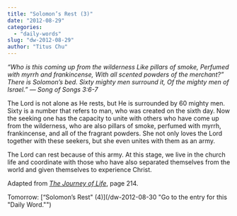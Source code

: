 ```yaml
---
title: "Solomon’s Rest (3)"
date: "2012-08-29"
categories: 
  - "daily-words"
slug: "dw-2012-08-29"
author: "Titus Chu"
---
```


_“Who is this coming up from the wilderness_ _Like pillars of smoke,_ _Perfumed with myrrh and frankincense,_ _With all scented powders of the merchant?”_ _There is Solomon’s bed._ _Sixty mighty men surround it,_ _Of the mighty men of Israel.”_ _— Song of Songs 3:6-7_

The Lord is not alone as He rests, but He is surrounded by 60 mighty men. Sixty is a number that refers to man, who was created on the sixth day. Now the seeking one has the capacity to unite with others who have come up from the wilderness, who are also pillars of smoke, perfumed with myrrh, frankincense, and all of the fragrant powders. She not only loves the Lord together with these seekers, but she even unites with them as an army.

The Lord can rest because of this army. At this stage, we live in the church life and coordinate with those who have also separated themselves from the world and given themselves to experience Christ.

Adapted from _[The Journey of Life](/book-journey "Go to the listing for this book.")_, page 214.

Tomorrow: [“Solomon’s Rest" (4)](/dw-2012-08-30 "Go to the entry for this "Daily Word."")
